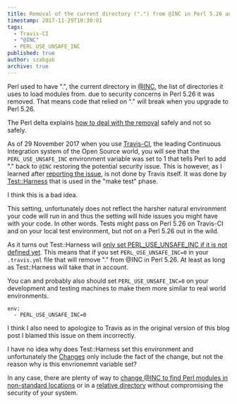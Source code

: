 ```yaml
---
title: Removal of the current directory (".") from @INC in Perl 5.26 and Travis-CI
timestamp: 2017-11-29T10:30:01
tags:
  - Travis-CI
  - "@INC"
  - PERL_USE_UNSAFE_INC
published: true
author: szabgab
archive: true
---
```



Perl used to have ".", the current directory in [@INC](/search/@INC), the list of directories it uses to load modules from.
due to security concerns in Perl 5.26 it was removed. That means code that relied on "." will break when you upgrade to Perl 5.26.

The Perl delta explains
[how to deal with the removal](https://metacpan.org/pod/release/XSAWYERX/perl-5.26.0/pod/perldelta.pod#Removal-of-the-current-directory-%28%22.%22%29-from-@INC) safely and not so safely.

As of 29 November 2017 when you use [Travis-CI](https://travis-ci.org/), the leading Continuous Integration system of the Open Source world, you will see that the `PERL_USE_UNSAFE_INC` environment variable was set to 1 that tells Perl to add "." back to `@INC` restoring the potential security issue. This is however, as I learned after [reporting the issue](https://github.com/travis-ci/travis-ci/issues/8822), is not done by Travis itself. It was done by [Test::Harness](https://metacpan.org/pod/Test::Harness) that is used in the "make test" phase.

I think this is a bad idea.


This setting, unfortunately does not reflect the harsher natural environment your code will run in and thus the setting will hide issues you might have with your code. In other words. Tests might pass on Perl 5.26 on Travis-CI and on your local test environment, but not on a Perl 5.26 out in the wild.

As it turns out Test::Harness will [only set PERL_USE_UNSAFE_INC if it is not defined yet](https://github.com/Perl-Toolchain-Gang/Test-Harness/blob/62688b0c26fedf4760e809ef90186c47d2307b96/lib/Test/Harness.pm#L150). This means that if you set `PERL_USE_UNSAFE_INC=0` in your `.travis.yml` file that will remove "." from @INC in Perl 5.26. At least as long as Test::Harness will take that in account.

You can and probably also should set `PERL_USE_UNSAFE_INC=0` on your development and testing machines to make them more similar to real world environments.

```
env:
  - PERL_USE_UNSAFE_INC=0
```

I think I also need to apologize to Travis as in the original version of this blog post I blamed this issue on them incorrectly.

I have no idea why does Test::Harness set this environment and unfortunately the [Changes](https://github.com/Perl-Toolchain-Gang/Test-Harness/blob/62688b0c26fedf4760e809ef90186c47d2307b96/Changes) only include the fact of the change, but not the reason why is this envrionemnt variable set?


In any case, there are plenty of way to [change @INC to find Perl modules in non-standard locations](/how-to-change-inc-to-find-perl-modules-in-non-standard-locations) or in a [relative directory](/beginner-perl-maven-changing-inc-relative-path) without compromising the security of your system.

